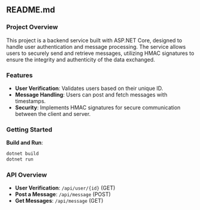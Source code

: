 ## README.md

### Project Overview

This project is a backend service built with ASP.NET Core, designed to handle user authentication and message processing. The service allows users to securely send and retrieve messages, utilizing HMAC signatures to ensure the integrity and authenticity of the data exchanged.

### Features

- **User Verification**: Validates users based on their unique ID.
- **Message Handling**: Users can post and fetch messages with timestamps.
- **Security**: Implements HMAC signatures for secure communication between the client and server.

### Getting Started

**Build and Run**:
   ```bash
   dotnet build
   dotnet run
   ```

### API Overview

- **User Verification**: `/api/user/{id}` (GET)
- **Post a Message**: `/api/message` (POST)
- **Get Messages**: `/api/message` (GET)
 